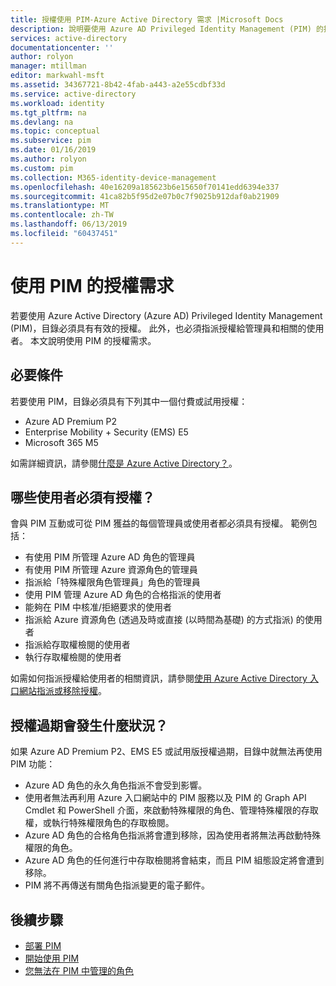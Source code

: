```yaml
---
title: 授權使用 PIM-Azure Active Directory 需求 |Microsoft Docs
description: 說明要使用 Azure AD Privileged Identity Management (PIM) 的授權需求。
services: active-directory
documentationcenter: ''
author: rolyon
manager: mtillman
editor: markwahl-msft
ms.assetid: 34367721-8b42-4fab-a443-a2e55cdbf33d
ms.service: active-directory
ms.workload: identity
ms.tgt_pltfrm: na
ms.devlang: na
ms.topic: conceptual
ms.subservice: pim
ms.date: 01/16/2019
ms.author: rolyon
ms.custom: pim
ms.collection: M365-identity-device-management
ms.openlocfilehash: 40e16209a185623b6e15650f70141edd6394e337
ms.sourcegitcommit: 41ca82b5f95d2e07b0c7f9025b912daf0ab21909
ms.translationtype: MT
ms.contentlocale: zh-TW
ms.lasthandoff: 06/13/2019
ms.locfileid: "60437451"
---
```

# <a name="license-requirements-to-use-pim"></a>使用 PIM 的授權需求

若要使用 Azure Active Directory (Azure AD) Privileged Identity Management (PIM)，目錄必須具有有效的授權。 此外，也必須指派授權給管理員和相關的使用者。 本文說明使用 PIM 的授權需求。

## <a name="prerequisites"></a>必要條件

若要使用 PIM，目錄必須具有下列其中一個付費或試用授權：

- Azure AD Premium P2
- Enterprise Mobility + Security (EMS) E5
- Microsoft 365 M5

如需詳細資訊，請參閱[什麼是 Azure Active Directory？](../fundamentals/active-directory-whatis.md)。

## <a name="which-users-must-have-licenses"></a>哪些使用者必須有授權？

會與 PIM 互動或可從 PIM 獲益的每個管理員或使用者都必須具有授權。 範例包括：

- 有使用 PIM 所管理 Azure AD 角色的管理員
- 有使用 PIM 所管理 Azure 資源角色的管理員
- 指派給「特殊權限角色管理員」角色的管理員
- 使用 PIM 管理 Azure AD 角色的合格指派的使用者
- 能夠在 PIM 中核准/拒絕要求的使用者
- 指派給 Azure 資源角色 (透過及時或直接 (以時間為基礎) 的方式指派) 的使用者  
- 指派給存取權檢閱的使用者
- 執行存取權檢閱的使用者

如需如何指派授權給使用者的相關資訊，請參閱[使用 Azure Active Directory 入口網站指派或移除授權](../fundamentals/license-users-groups.md)。

## <a name="what-happens-when-a-license-expires"></a>授權過期會發生什麼狀況？

如果 Azure AD Premium P2、EMS E5 或試用版授權過期，目錄中就無法再使用 PIM 功能：

- Azure AD 角色的永久角色指派不會受到影響。
- 使用者無法再利用 Azure 入口網站中的 PIM 服務以及 PIM 的 Graph API Cmdlet 和 PowerShell 介面，來啟動特殊權限的角色、管理特殊權限的存取權，或執行特殊權限角色的存取檢閱。
- Azure AD 角色的合格角色指派將會遭到移除，因為使用者將無法再啟動特殊權限的角色。
- Azure AD 角色的任何進行中存取檢閱將會結束，而且 PIM 組態設定將會遭到移除。
- PIM 將不再傳送有關角色指派變更的電子郵件。

## <a name="next-steps"></a>後續步驟

- [部署 PIM](pim-deployment-plan.md)
- [開始使用 PIM](pim-getting-started.md)
- [您無法在 PIM 中管理的角色](pim-roles.md)
